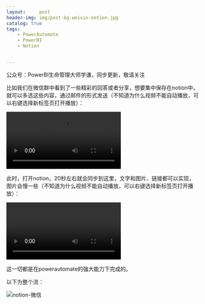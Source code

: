 ```yaml
---
layout:     post
header-img: img/post-bg-weixin-notion.jpg
catalog: true
tags:
    - PowerAutomate
    - PowerBI
    - Notion


---
```




公众号：PowerBI生命管理大师学谦，同步更新，敬请关注

比如我们在微信群中看到了一些精彩的回答或者分享，想要集中保存在notion中，就可以多选这些内容，通过邮件的形式发送（不知道为什么视频不能自动播放，可以右键选择新标签页打开播放）：

<video src="https://picgo-1301351990.cos.ap-beijing.myqcloud.com/%E8%A7%86%E9%A2%91/%E5%BE%AE%E4%BF%A1-notion1.mp4"></video>



此时，打开notion，20秒左右就会同步到这里，文字和图片、链接都可以实现，图片会慢一些（不知道为什么视频不能自动播放，可以右键选择新标签页打开播放）：

<div class="video-wrap" v-show="isVideoShow" @click="handlePlayClick()">
<video src="https://picgo-1301351990.cos.ap-beijing.myqcloud.com/%E8%A7%86%E9%A2%91/%E5%BE%AE%E4%BF%A1-notion2.mp4"></video>
    </div>



这一切都是在powerautomate的强大能力下完成的。



以下为整个流：

![notion-微信](https://picgo-1301351990.cos.ap-beijing.myqcloud.com/markdown/notion-%E5%BE%AE%E4%BF%A1.png)
